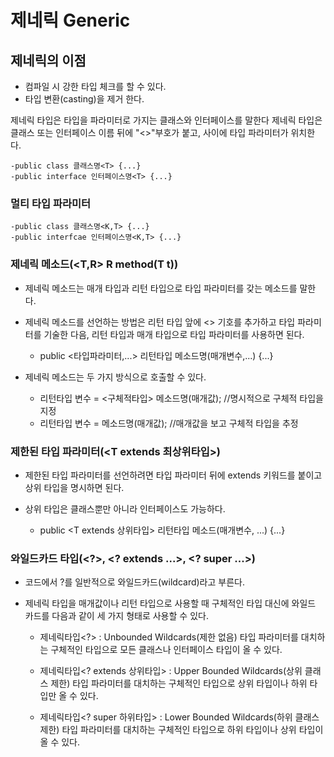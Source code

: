 # 제네릭 Generic

## 제네릭의 이점

- 컴파일 시 강한 타입 체크를 할 수 있다.
- 타입 변환(casting)을 제거 한다.

제네릭 타입은 타입을 파라미터로 가지는 클래스와 인터페이스를 말한다
제네릭 타입은 클래스 또는 인터페이스 이름 뒤에 "<>"부호가 붙고, 사이에 타입 파라미터가 위치한다.

    -public class 클래스명<T> {...}
    -public interface 인터페이스명<T> {...}    
    

### 멀티 타입 파라미터
    
    -public class 클래스명<K,T> {...}
    -public interfcae 인터페이스명<K,T> {...}


### 제네릭 메소드(<T,R> R method(T t))

- 제네릭 메소드는 매개 타입과 리턴 타입으로 타입 파라미터를 갖는 메소드를 말한다.
- 제네릭 메소드를 선언하는 방법은 리턴 타입 앞에 <> 기호를 추가하고 타입 파라미터를 기술한 다음,
리턴 타입과 매개 타입으로 타입 파라미터를 사용하면 된다.


    - public <타입파라미터,...> 리턴타입 메소드명(매개변수,...) {...}
    
- 제네릭 메소드는 두 가지 방식으로 호출할 수 있다.

    
    - 리턴타입 변수 = <구체적타입> 메소드명(매개값); //명시적으로 구체적 타입을 지정
    - 리턴타입 변수 = 메소드명(매개값);  //매개값을 보고 구체적 타입을 추정
    
### 제한된 타입 파라미터(<T extends 최상위타입>)

- 제한된 타입 파라미터를 선언하려면 타입 파라미터 뒤에 extends 키워드를 붙이고 상위 타입을 명시하면 된다.
- 상위 타입은 클래스뿐만 아니라 인터페이스도 가능하다.

    
    - public <T extends 상위타입> 리턴타입 메소드(매개변수, ...) {...}
    
### 와일드카드 타입(<?>, <? extends ...>, <? super ...>)

- 코드에서 ?를 일반적으로 와일드카드(wildcard)라고 부른다.
- 제네릭 타입을 매개값이나 리턴 타입으로 사용할 때 구체적인 타입 대신에 와일드 카드를 다음과 같이 세 가지 형태로 사용할 수 있다.

    
    - 제네릭타입<?> : Unbounded Wildcards(제한 없음)
      타입 파라미터를 대치하는 구체적인 타입으로 모든 클래스나 인터페이스 타입이 올 수 있다.
      
    - 제네릭타입<? extends 상위타입> : Upper Bounded Wildcards(상위 클래스 제한)
      타입 파라미터를 대치하는 구체적인 타입으로 상위 타입이나 하위 타입만 올 수 있다.
    
    - 제네릭타입<? super 하위타입> : Lower Bounded Wildcards(하위 클래스 제한)
      타입 파라미터를 대치하는 구체적인 타입으로 하위 타입이나 상위 타입이 올 수 있다.
      
